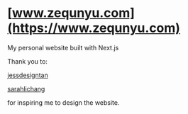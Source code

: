 # [www.zequnyu.com](https://www.zequnyu.com)
My personal website built with Next.js

Thank you to:

[jessdesigntan](http://jessdesigntan.com/index.html)

[sarahlichang](http://www.sarahlichang.com)

for inspiring me to design the website.
